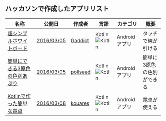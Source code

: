 ## ハッカソンで作成したアプリリスト

|名称|公開日|作成者|言語|カテゴリ|概要|
|---|---|---|---|---|---|
|[超シンプルホワイトボード](https://goo.gl/twvL6P)|[2016/03/05](https://goo.gl/56RkEu)|[Gaddict](https://github.com/Gaddict)|Kotlin![Kotlin](https://goo.gl/aNLqwc)|Androidアプリ|タッチで線が引ける|
|[簡単にできる3原色の色別あぷり](https://goo.gl/IeAyYK)|[2016/03/05](https://goo.gl/56RkEu)|[pollseed](https://github.com/pollseed)|Kotlin![Kotlin](https://goo.gl/aNLqwc)|Androidアプリ|簡単に3原色の色別ができる|
|[Kotlinで作った簡単な電卓](https://goo.gl/smFYnR)|[2016/03/08](https://goo.gl/56RkEu)|[kouares](https://github.com/kouares)|Kotlin![Kotlin](https://goo.gl/aNLqwc)|Androidアプリ|電卓が使える|
